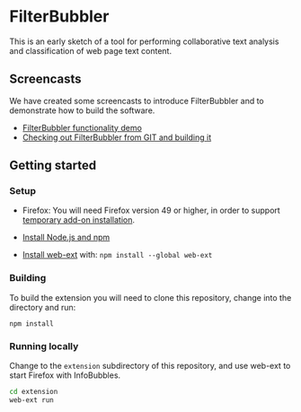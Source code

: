 # FilterBubbler

This is an early sketch of a tool for performing collaborative text
analysis and classification of web page text content.

## Screencasts

We have created some screencasts to introduce FilterBubbler and to demonstrate how to build the software.

 * [FilterBubbler functionality demo](https://www.youtube.com/watch?v=-1W9dEkNHN8)
 * [Checking out FilterBubbler from GIT and building it](https://youtu.be/Pnq_pwpR_ww)

## Getting started

### Setup

 * Firefox: You will need Firefox version 49 or higher, in order to support [temporary add-on installation](https://developer.mozilla.org/en-US/Add-ons/WebExtensions/Temporary_Installation_in_Firefox).

 * [Install Node.js and npm](https://docs.npmjs.com/getting-started/installing-node)

 * [Install web-ext](https://developer.mozilla.org/en-US/Add-ons/WebExtensions/Getting_started_with_web-ext) with: `npm install --global web-ext`

### Building

To build the extension you will need to clone this repository, change into the directory and run:

```npm install```

### Running locally

Change to the `extension` subdirectory of this repository, and use web-ext to start Firefox with InfoBubbles.

```sh
cd extension
web-ext run
```
